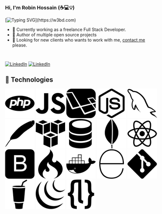 ### Hi, I'm Robin Hossain (☕💻💡)

[![Typing SVG](https://readme-typing-svg.herokuapp.com?lines=Full+Stack+Web+Developer;Open+To+Work;I+work+with+PHP%2FLaravel%2FCakePHP;I+work+with+JavaScript%2FNode.js;I+work+with+MySql%2FMongoDB;Nice+to+meet+you...)](https://w3bd.com)

- 💪 Currently working as a freelance Full Stack Developer.
- 💝 Author of multiple open source projects
- 🔭 Looking for new clients who wants to work with me, [contact me](mailto:robinsabbir@gmail.com) please.
<br>

[![LinkedIn](https://img.shields.io/badge/LinkedIn-%230077B5.svg?&style=flat-square&logo=linkedin&logoColor=white)](https://linkedin.com/in/robin-hossain)
[![LinkedIn](https://img.shields.io/badge/-Portfolio-red?&style=flat-square)](https://w3bd.com)

## 🔧 Technologies

![PHP](https://raw.githubusercontent.com/Workshape/tech-icons/master/icons/php.svg) 
![JavaScript](https://raw.githubusercontent.com/Workshape/tech-icons/master/icons/javascript.svg) 
![Laravel](https://raw.githubusercontent.com/Workshape/tech-icons/master/icons/lavarel.svg) 
![Node.js](https://raw.githubusercontent.com/Workshape/tech-icons/master/icons/nodejs.svg) 
![MySql](https://raw.githubusercontent.com/Workshape/tech-icons/master/icons/mysql.svg) 
![Apache](https://raw.githubusercontent.com/Workshape/tech-icons/master/icons/apache.svg) 
![AWS](https://raw.githubusercontent.com/Workshape/tech-icons/master/icons/aws.svg) 
![SQL](https://raw.githubusercontent.com/Workshape/tech-icons/master/icons/sql.svg) 
![MongoDB](https://raw.githubusercontent.com/Workshape/tech-icons/master/icons/mongo.svg) 
![React.js](https://raw.githubusercontent.com/Workshape/tech-icons/master/icons/react.svg) 
![Bootstrap](https://raw.githubusercontent.com/Workshape/tech-icons/master/icons/bootstrap.svg) 
![Codeigniter](https://raw.githubusercontent.com/Workshape/tech-icons/master/icons/codeigniter.svg) 
![Docker](https://raw.githubusercontent.com/Workshape/tech-icons/master/icons/docker.svg) 
![Express.js](https://raw.githubusercontent.com/Workshape/tech-icons/master/icons/expressjs.svg) 
![Git](https://raw.githubusercontent.com/Workshape/tech-icons/master/icons/git.svg) 
![Gulp](https://raw.githubusercontent.com/Workshape/tech-icons/master/icons/gulp.svg) 
![jQuery](https://raw.githubusercontent.com/Workshape/tech-icons/master/icons/jquery.svg) 
![Less](https://raw.githubusercontent.com/Workshape/tech-icons/master/icons/less.svg) 



